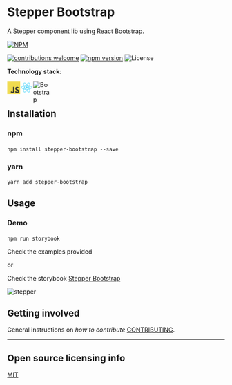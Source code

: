 <!--
  Title: Stepper Bootstrap
  Description: A Stepper component lib using React Bootstrap
  Author: manisuec
  -->

# Stepper Bootstrap

A Stepper component lib using React Bootstrap.

[![NPM][npm-img]][npm-url]

[![contributions welcome][contribution-img]][contribution-url]
[![npm version][npm-version-img]][npm-version-url]
![License](https://img.shields.io/github/license/manisuec/stepper-bootstrap)

**Technology stack**:

  <img align="left" alt="JavaScript" width="30px" src="https://raw.githubusercontent.com/github/explore/80688e429a7d4ef2fca1e82350fe8e3517d3494d/topics/javascript/javascript.png" />
  <img align="left" alt="React" width="30px" src="https://raw.githubusercontent.com/github/explore/80688e429a7d4ef2fca1e82350fe8e3517d3494d/topics/react/react.png" />
  <img align="left" alt="Bootstrap" width="40px" src="https://user-images.githubusercontent.com/6031883/144018014-f0c7c25b-9cee-4cc1-a4b3-44e96c30f5d7.png" />



<br />
<br />

## Installation
### npm
`npm install stepper-bootstrap --save`

### yarn
`yarn add stepper-bootstrap`
## Usage

### Demo 
`npm run storybook`

Check the examples provided

or 

Check the storybook [Stepper Bootstrap](https://manisuec.github.io/stepper-bootstrap/)

![stepper](https://user-images.githubusercontent.com/6031883/155672490-42f55449-242a-423b-b5c7-d0a6e13ee8e0.gif)


## Getting involved

General instructions on _how to contribute_ [CONTRIBUTING](CONTRIBUTING.md).

----

## Open source licensing info
[MIT][license-url]



[license-url]: LICENSE
[npm-img]: https://nodei.co/npm/stepper-bootstrap.png?downloads=true&downloadRank=true&stars=true
[npm-url]: https://www.npmjs.com/package/stepper-bootstrap
[npm-version-img]: https://badge.fury.io/js/stepper-bootstrap.svg
[npm-version-url]: http://badge.fury.io/js/stepper-bootstrap
[contribution-img]: https://img.shields.io/badge/contributions-welcome-brightgreen.svg?style=flat
[contribution-url]: https://github.com/dwyl/esta/issues
